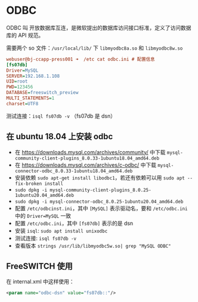 # ODBC

ODBC 叫 开放数据库互连，是微软提出的数据库访问接口标准，定义了访问数据库的 API 规范。

需要两个 so 文件：`/usr/local/lib/` 下 `libmyodbc8a.so` 和 `libmyodbc8w.so`

```ini
webuser@bj-ccapp-press001 ➜  /etc cat odbc.ini # 配置信息
[fs07db]
Driver=MySQL
SERVER=192.168.1.108
UID=root
PWD=123456
DATABASE=freeswitch_preview
MULTI_STATEMENTS=1
charset=UTF8
```

测试连接：`isql fs07db -v` （fs07db 是 dsn）

## 在 ubuntu 18.04 上安装 odbc

- 在 https://downloads.mysql.com/archives/community/ 中下载 `mysql-community-client-plugins_8.0.33-1ubuntu18.04_amd64.deb`
- 在 https://downloads.mysql.com/archives/c-odbc/ 中下载 `mysql-connector-odbc_8.0.33-1ubuntu18.04_amd64.deb`
- 安装依赖 `sudo apt-get install libodbc1`，若还有依赖可以用 `sudo apt --fix-broken install`
- `sudo dpkg -i mysql-community-client-plugins_8.0.25-1ubuntu20.04_amd64.deb`
- `sudo dpkg -i mysql-connector-odbc_8.0.25-1ubuntu20.04_amd64.deb`
- 配置 `/etc/odbcinst.ini`，其中 `[MySQL]` 表示驱动名，要和 `/etc/odbc.ini` 中的 `Driver=MySQL` 一致
- 配置 `/etc/odbc.ini`，其中 `[fs07db]` 表示的是 dsn
- 安装 `isql`: `sudo apt install unixodbc`
- 测试连接: `isql fs07db -v`
- 查看版本 `strings /usr/lib/libmyodbc5w.so| grep "MySQL ODBC"`


## FreeSWITCH 使用

在 internal.xml 中这样使用：

```xml
<param name="odbc-dsn" value="fs07db::"/>
```
